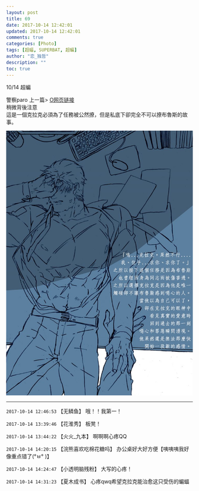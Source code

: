 ```yaml
---
layout: post
title: 69
date: 2017-10-14 12:42:01
updated: 2017-10-14 12:42:01
comments: true
categories: [Photo]
tags: [超蝠, SUPERBAT, 超蝙]
author: "恋_独哲"
description: ""
toc: true
---
```


<p>10/14 超蝙&nbsp;</p> 
<p>警察paro&nbsp;上一篇&gt;&nbsp;<a target="_blank" rel="nofollow" href="http://t.cn/ROlg8PR"  >O网页链接</a>&nbsp;<br />稍微背後注意&nbsp;<br />這是一個克拉克必須為了任務被公然撩，但是私底下卻完全不可以撩布魯斯的故事。&nbsp;<br /></p>

![](https://raw.githubusercontent.com/alicewish/maple50821/master/img_YW5MWVN1NEpoZFh1TFMvdDBWVkZiRURnT3lGMEp4T1pwdGR1SWZreWdwUzVFTVZsaHY2VTBRPT0.jpg)

---

`2017-10-14 12:46:53` 【无鳞鱼】 哦！！我第一！

`2017-10-14 13:39:46` 【花淮秀】 板凳！

`2017-10-14 13:44:22` 【火火\_九本】 啊啊啊心疼QQ

`2017-10-14 14:20:15` 【浣熊喜欢吃棉花糖吗】 办公桌好大好方便【咦咦咦我好像重点错了(°ㅂ° )】

`2017-10-14 14:24:47` 【小透明脑残粉】 大写的心疼！

`2017-10-14 14:31:23` 【夏木成书】 心疼qwq希望克拉克能治愈这只受伤的蝙蝠

